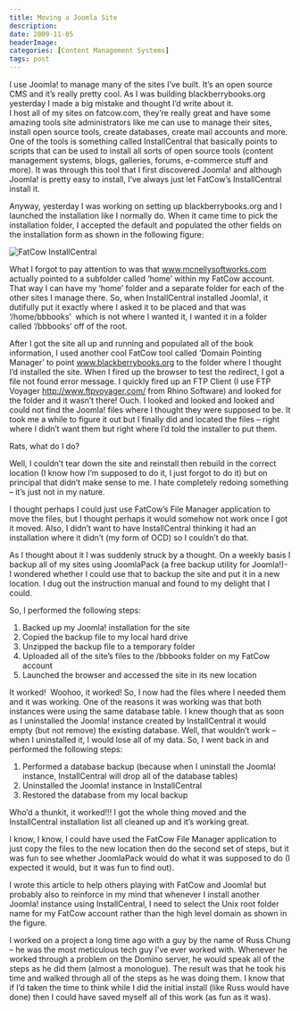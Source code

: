 ```yaml
---
title: Moving a Joomla Site
description: 
date: 2009-11-05
headerImage: 
categories: [Content Management Systems]
tags: post
---
```


I use Joomla! to manage many of the sites I’ve built. It’s an open source CMS and it’s really pretty cool. As I was building blackberrybooks.org yesterday I made a big mistake and thought I’d write about it.  
I host all of my sites on fatcow.com, they’re really great and have some amazing tools site administrators like me can use to manage their sites, install open source tools, create databases, create mail accounts and more. One of the tools is something called InstallCentral that basically points to scripts that can be used to install all sorts of open source tools (content management systems, blogs, galleries, forums, e-commerce stuff and more). It was through this tool that I first discovered Joomla! and although Joomla! is pretty easy to install, I’ve always just let FatCow’s InstallCentral install it.

Anyway, yesterday I was working on setting up blackberrybooks.org and I launched the installation like I normally do. When it came time to pick the installation folder, I accepted the default and populated the other fields on the installation form as shown in the following figure:

![FatCow InstallCentral](/images/joomla-install.jpg)

What I forgot to pay attention to was that www.mcnellysoftworks.com actually pointed to a subfolder called ‘home’ within my FatCow account. That way I can have my ‘home’ folder and a separate folder for each of the other sites I manage there. So, when InstallCentral installed Joomla!, it dutifully put it exactly where I asked it to be placed and that was ‘/home/bbbooks’  which is not where I wanted it, I wanted it in a folder called ‘/bbbooks’ off of the root.

After I got the site all up and running and populated all of the book information, I used another cool FatCow tool called ‘Domain Pointing Manager’ to point www.blackberrybooks.org to the folder where I thought I’d installed the site. When I fired up the browser to test the redirect, I got a file not found error message. I quickly fired up an FTP Client (I use FTP Voyager http://www.ftpvoyager.com/ from Rhino Software) and looked for the folder and it wasn’t there! Ouch. I looked and looked and looked and could not find the Joomla! files where I thought they were supposed to be. It took me a while to figure it out but I finally did and located the files – right where I didn’t want them but right where I’d told the installer to put them.

Rats, what do I do?

Well, I couldn’t tear down the site and reinstall then rebuild in the correct location (I know how I’m supposed to do it, I just forgot to do it) but on principal that didn’t make sense to me. I hate completely redoing something – it’s just not in my nature.

I thought perhaps I could just use FatCow’s File Manager application to move the files, but I thought perhaps it would somehow not work once I got it moved. Also, I didn’t want to have InstallCentral thinking it had an installation where it didn’t (my form of OCD) so I couldn’t do that.

As I thought about it I was suddenly struck by a thought. On a weekly basis I backup all of my sites using JoomlaPack (a free backup utility for Joomla!)- I wondered whether I could use that to backup the site and put it in a new location. I dug out the instruction manual and found to my delight that I could.

So, I performed the following steps:

1.  Backed up my Joomla! installation for the site
2.  Copied the backup file to my local hard drive
3.  Unzipped the backup file to a temporary folder
4.  Uploaded all of the site’s files to the /bbbooks folder on my FatCow account
5.  Launched the browser and accessed the site in its new location

  
It worked!  Woohoo, it worked! So, I now had the files where I needed them and it was working. One of the reasons it was working was that both instances were using the same database table. I knew though that as soon as I uninstalled the Joomla! instance created by InstallCentral it would empty (but not remove) the existing database. Well, that wouldn’t work – when I uninstalled it, I would lose all of my data. So, I went back in and performed the following steps:

1.  Performed a database backup (because when I uninstall the Joomla! instance, InstallCentral will drop all of the database tables)
2.  Uninstalled the Joomla! instance in InstallCentral
3.  Restored the database from my local backup
  
Who’d a thunkit, it worked!!! I got the whole thing moved and the InstallCentral installation list all cleaned up and it’s working great.

I know, I know, I could have used the FatCow File Manager application to just copy the files to the new location then do the second set of steps, but it was fun to see whether JoomlaPack would do what it was supposed to do (I expected it would, but it was fun to find out).

I wrote this article to help others playing with FatCow and Joomla! but probably also to reinforce in my mind that whenever I install another Joomla! instance using InstallCentral, I need to select the Unix root folder name for my FatCow account rather than the high level domain as shown in the figure.

I worked on a project a long time ago with a guy by the name of Russ Chung – he was the most meticulous tech guy I’ve ever worked with. Whenever he worked through a problem on the Domino server, he would speak all of the steps as he did them (almost a monologue). The result was that he took his time and walked through all of the steps as he was doing them. I know that if I’d taken the time to think while I did the initial install (like Russ would have done) then I could have saved myself all of this work (as fun as it was).